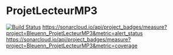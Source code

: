 # ProjetLecteurMP3
[![Build Status](https://travis-ci.org/Bleuenn/ProjetLecteurMP3.svg?branch=master)](https://travis-ci.org/Bleuenn/ProjetLecteurMP3)
https://sonarcloud.io/api/project_badges/measure?project=Bleuenn_ProjetLecteurMP3&metric=alert_status
https://sonarcloud.io/api/project_badges/measure?project=Bleuenn_ProjetLecteurMP3&metric=coverage

